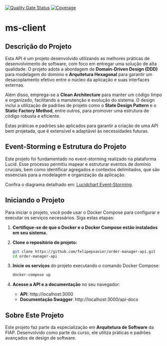 
[![Quality Gate Status](https://sonarcloud.io/api/project_badges/measure?project=felipe-pedroso-soat-architecture-fase-4_ms-client&metric=alert_status&token=52833b939d09bf61dbea974945e1a2f728e214e2)](https://sonarcloud.io/summary/new_code?id=felipe-pedroso-soat-architecture-fase-4_ms-client) 
[![Coverage](https://sonarcloud.io/api/project_badges/measure?project=felipe-pedroso-soat-architecture-fase-4_ms-client&metric=coverage&token=52833b939d09bf61dbea974945e1a2f728e214e2)](https://sonarcloud.io/summary/new_code?id=felipe-pedroso-soat-architecture-fase-4_ms-client)

# ms-client

## Descrição do Projeto

Esta API é um projeto desenvolvido utilizando as melhores práticas de desenvolvimento de software, com foco em entregar uma solução de alta qualidade. O projeto adota a abordagem de **Domain-Driven Design (DDD)** para modelagem do domínio e **Arquitetura Hexagonal** para garantir um desacoplamento efetivo entre o núcleo da aplicação e suas interfaces externas.

Além disso, emprega-se a **Clean Architecture** para manter um código limpo e organizado, facilitando a manutenção e evolução do sistema. O design inclui a utilização de padrões de projeto como o **State Design Pattern** e o **Static Factory Method**, entre outros, para promover uma estrutura de código robusta e eficiente.

Estas práticas e padrões são aplicados para garantir a criação de uma API bem projetada, que é extensível e adaptável às necessidades futuras.

## Event-Storming e Estrutura do Projeto

Este projeto foi fundamentado no event-storming realizado na plataforma Lucid. Esse processo permitiu mapear e estruturar eventos de domínio cruciais, bem como identificar agregados e contextos delimitados, que são essenciais para a modelagem e organização da aplicação. 

Confira o diagrama detalhado em: [Lucidchart Event-Storming](https://lucid.app/lucidchart/edbd91cc-478d-4b5e-a72f-1013f450f952/view).

## Iniciando o Projeto

Para iniciar o projeto, você pode usar o Docker Compose para configurar e executar os serviços necessários. Siga estas etapas:

1. **Certifique-se de que o Docker e o Docker Compose estão instalados em seu sistema.**

2. **Clone o repositório do projeto:**
   ```bash
   git clone https://github.com/felipepxavier/order-manager-api.git
   cd order-manager-api
   ```

3. **Inicie os serviços** do projeto executando o comando Docker Compose:

    ```bash
    docker-compose up
    ```

4. **Acesse a API e a documentação** no seu navegador:

    - **API**: http://localhost:3000
    - **Documentação Swagger**: http://localhost:3000/api-docs


## Sobre Este Projeto

Este projeto faz parte da especialização em **Arquitetura de Software** da FIAP. Desenvolvido como parte do curso, ele utiliza práticas e padrões avançados de design de software.

